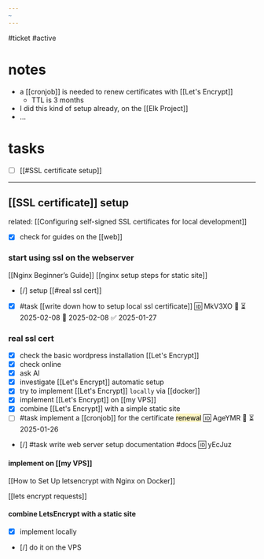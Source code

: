 ```yaml
---
~
---
```

#ticket #active 

# notes
- a [[cronjob]] is needed to renew certificates with [[Let's Encrypt]]
	- TTL is 3 months
- I did this kind of setup already, on the [[Elk Project]]
- …
# tasks 
- [ ] [[#SSL certificate setup]]
---
## [[SSL certificate]] setup
related: [[Configuring self-signed SSL certificates for local development]]
- [x] check for guides on the [[web]]
### start using ssl on the webserver
[[Nginx Beginner’s Guide]]
[[nginx setup steps for static site]]

- [/] setup [[#real ssl cert]]
- [x] #task [[write down how to setup local ssl certificate]] 🆔 MkV3XO 🔼 ⏳ 2025-02-08 📅 2025-02-08 ✅ 2025-01-27

### real ssl cert
- [x] check the basic wordpress installation [[Let's Encrypt]]
- [x] check online
- [x] ask AI
- [x] investigate [[Let's Encrypt]] automatic setup
- [x] try to implement [[Let's Encrypt]] `locally` via [[docker]]
- [x] implement [[Let's Encrypt]] on [[my VPS]]
- [x] combine [[Let's Encrypt]] with a simple static site
- [ ] #task implement a [[cronjob]] for the certificate <mark style="background: #FFF3A3A6;">renewal</mark> 🆔 AgeYMR 🔼 ⏳ 2025-01-26
- [/] #task write web server setup documentation #docs 🆔 yEcJuz

#### implement on [[my VPS]]
 [[How to Set Up letsencrypt with Nginx on Docker]]

[[lets encrypt requests]]

#### combine LetsEncrypt with a static site
- [x] implement locally
- [/] do it on the VPS

